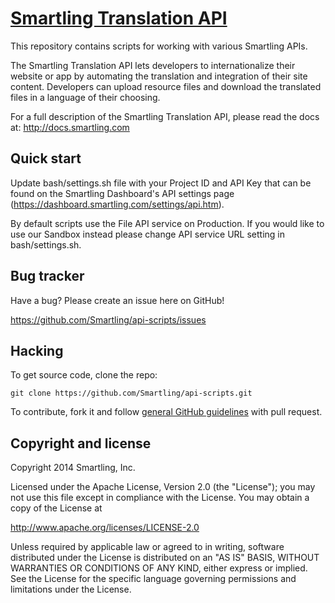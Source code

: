 [Smartling Translation API](http://docs.smartling.com)
=================

This repository contains scripts for working with various Smartling APIs.

The Smartling Translation API lets developers to internationalize their website or app by automating the translation and integration of their site content.
Developers can upload resource files and download the translated files in a language of their choosing.

For a full description of the Smartling Translation API, please read the docs at: http://docs.smartling.com


Quick start
-----------

Update bash/settings.sh file with your Project ID and API Key that can be found on the Smartling Dashboard's API settings page (https://dashboard.smartling.com/settings/api.htm).

By default scripts use the File API service on Production. If you would like to use our Sandbox instead please change API service URL setting in bash/settings.sh.


Bug tracker
-----------

Have a bug? Please create an issue here on GitHub!

https://github.com/Smartling/api-scripts/issues


Hacking
-------

To get source code, clone the repo:

`git clone https://github.com/Smartling/api-scripts.git`

To contribute, fork it and follow [general GitHub guidelines](https://help.github.com/articles/fork-a-repo/) with pull request.


Copyright and license
---------------------

Copyright 2014 Smartling, Inc.

Licensed under the Apache License, Version 2.0 (the "License");
you may not use this file except in compliance with the License.
You may obtain a copy of the License at

   http://www.apache.org/licenses/LICENSE-2.0

Unless required by applicable law or agreed to in writing, software
distributed under the License is distributed on an "AS IS" BASIS,
WITHOUT WARRANTIES OR CONDITIONS OF ANY KIND, either express or implied.
See the License for the specific language governing permissions and
limitations under the License.

